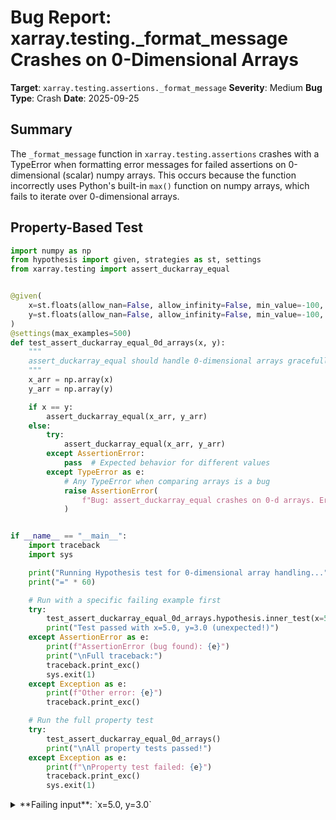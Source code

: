 # Bug Report: xarray.testing._format_message Crashes on 0-Dimensional Arrays

**Target**: `xarray.testing.assertions._format_message`
**Severity**: Medium
**Bug Type**: Crash
**Date**: 2025-09-25

## Summary

The `_format_message` function in `xarray.testing.assertions` crashes with a TypeError when formatting error messages for failed assertions on 0-dimensional (scalar) numpy arrays. This occurs because the function incorrectly uses Python's built-in `max()` function on numpy arrays, which fails to iterate over 0-dimensional arrays.

## Property-Based Test

```python
import numpy as np
from hypothesis import given, strategies as st, settings
from xarray.testing import assert_duckarray_equal


@given(
    x=st.floats(allow_nan=False, allow_infinity=False, min_value=-100, max_value=100),
    y=st.floats(allow_nan=False, allow_infinity=False, min_value=-100, max_value=100)
)
@settings(max_examples=500)
def test_assert_duckarray_equal_0d_arrays(x, y):
    """
    assert_duckarray_equal should handle 0-dimensional arrays gracefully.
    """
    x_arr = np.array(x)
    y_arr = np.array(y)

    if x == y:
        assert_duckarray_equal(x_arr, y_arr)
    else:
        try:
            assert_duckarray_equal(x_arr, y_arr)
        except AssertionError:
            pass  # Expected behavior for different values
        except TypeError as e:
            # Any TypeError when comparing arrays is a bug
            raise AssertionError(
                f"Bug: assert_duckarray_equal crashes on 0-d arrays. Error: {e}"
            )


if __name__ == "__main__":
    import traceback
    import sys

    print("Running Hypothesis test for 0-dimensional array handling...")
    print("=" * 60)

    # Run with a specific failing example first
    try:
        test_assert_duckarray_equal_0d_arrays.hypothesis.inner_test(x=5.0, y=3.0)
        print("Test passed with x=5.0, y=3.0 (unexpected!)")
    except AssertionError as e:
        print(f"AssertionError (bug found): {e}")
        print("\nFull traceback:")
        traceback.print_exc()
        sys.exit(1)
    except Exception as e:
        print(f"Other error: {e}")
        traceback.print_exc()

    # Run the full property test
    try:
        test_assert_duckarray_equal_0d_arrays()
        print("\nAll property tests passed!")
    except Exception as e:
        print(f"\nProperty test failed: {e}")
        traceback.print_exc()
        sys.exit(1)
```

<details>

<summary>
**Failing input**: `x=5.0, y=3.0`
</summary>
```
Traceback (most recent call last):
  File "/home/npc/pbt/agentic-pbt/worker_/38/hypo.py", line 22, in test_assert_duckarray_equal_0d_arrays
    assert_duckarray_equal(x_arr, y_arr)
    ~~~~~~~~~~~~~~~~~~~~~~^^^^^^^^^^^^^^
  File "/home/npc/miniconda/lib/python3.13/site-packages/xarray/testing/assertions.py", line 32, in wrapper
    return func(*args, **kwargs)
  File "/home/npc/miniconda/lib/python3.13/site-packages/xarray/testing/assertions.py", line 317, in assert_duckarray_equal
    assert equiv, _format_message(x, y, err_msg=err_msg, verbose=verbose)
                  ~~~~~~~~~~~~~~~^^^^^^^^^^^^^^^^^^^^^^^^^^^^^^^^^^^^^^^^
  File "/home/npc/miniconda/lib/python3.13/site-packages/xarray/testing/assertions.py", line 264, in _format_message
    abs_diff = max(abs(diff))
TypeError: 'numpy.float64' object is not iterable

During handling of the above exception, another exception occurred:

Traceback (most recent call last):
  File "/home/npc/pbt/agentic-pbt/worker_/38/hypo.py", line 41, in <module>
    test_assert_duckarray_equal_0d_arrays.hypothesis.inner_test(x=5.0, y=3.0)
    ~~~~~~~~~~~~~~~~~~~~~~~~~~~~~~~~~~~~~~~~~~~~~~~~~~~~~~~~~~~^^^^^^^^^^^^^^
  File "/home/npc/pbt/agentic-pbt/worker_/38/hypo.py", line 27, in test_assert_duckarray_equal_0d_arrays
    raise AssertionError(
        f"Bug: assert_duckarray_equal crashes on 0-d arrays. Error: {e}"
    )
AssertionError: Bug: assert_duckarray_equal crashes on 0-d arrays. Error: 'numpy.float64' object is not iterable
Running Hypothesis test for 0-dimensional array handling...
============================================================
AssertionError (bug found): Bug: assert_duckarray_equal crashes on 0-d arrays. Error: 'numpy.float64' object is not iterable

Full traceback:
```
</details>

## Reproducing the Bug

```python
import numpy as np
from xarray.testing import assert_duckarray_equal

# Test case: 0-dimensional arrays with different values
x = np.array(5.0)
y = np.array(3.0)

print(f"x shape: {x.shape}, x value: {x}")
print(f"y shape: {y.shape}, y value: {y}")
print("Attempting to compare 0-dimensional arrays with different values...")

try:
    assert_duckarray_equal(x, y)
except TypeError as e:
    print(f"\nTypeError occurred: {e}")
    print(f"Error type: {type(e).__name__}")
except AssertionError as e:
    print(f"\nAssertionError (expected): {e}")
```

<details>

<summary>
TypeError: 'numpy.float64' object is not iterable
</summary>
```
x shape: (), x value: 5.0
y shape: (), y value: 3.0
Attempting to compare 0-dimensional arrays with different values...

TypeError occurred: 'numpy.float64' object is not iterable
Error type: TypeError
```
</details>

## Why This Is A Bug

This violates expected behavior for several critical reasons:

1. **API Contract Violation**: The `assert_duckarray_equal` function is documented as being "like `np.testing.assert_array_equal`, but for duckarrays." NumPy's `assert_array_equal` handles 0-dimensional arrays correctly without crashing. Users reasonably expect xarray's version to have equivalent functionality.

2. **Inconsistent Behavior**: The function successfully compares equal 0-dimensional arrays but crashes when they differ. This means the issue only manifests when generating error messages, not in the comparison logic itself. This inconsistency indicates an implementation error rather than a design limitation.

3. **Wrong Function Choice**: The code uses Python's built-in `max()` function on line 264, which requires an iterable. However, 0-dimensional numpy arrays are not iterable. The correct approach is to use numpy's `np.max()` function, which handles all array dimensions including 0-d arrays.

4. **Common Use Case**: 0-dimensional arrays are not edge cases in scientific computing. They frequently arise from operations like:
   - Extracting single values: `arr[0, 0]` from a 2D array
   - Reductions: `np.sum(arr)` produces a 0-d array
   - Scalar wrapping: `np.array(5.0)` for consistent array operations

## Relevant Context

The bug is located in `/home/npc/miniconda/lib/python3.13/site-packages/xarray/testing/assertions.py` at line 264 in the `_format_message` function. This internal function is called by both `assert_duckarray_equal` and `assert_duckarray_allclose` when arrays don't match and an error message needs to be formatted.

The issue affects any code that:
- Uses xarray's testing utilities for validation
- Compares scalar numpy arrays (0-dimensional arrays)
- Has test suites that validate individual values as arrays

Links:
- [NumPy documentation on 0-d arrays](https://numpy.org/doc/stable/reference/arrays.scalars.html)
- [xarray.testing module documentation](https://docs.xarray.dev/en/stable/generated/xarray.testing.html)

## Proposed Fix

```diff
def _format_message(x, y, err_msg, verbose):
    diff = x - y
-   abs_diff = max(abs(diff))
+   abs_diff = np.max(np.abs(diff))
    rel_diff = "not implemented"

    n_diff = np.count_nonzero(diff)
    n_total = diff.size
```

This fix:
- Replaces Python's `max()` with numpy's `np.max()`
- Uses `np.abs()` for consistency with numpy operations
- Handles all array shapes correctly (0-d, 1-d, n-d, and even empty arrays)
- Maintains backward compatibility for all existing use cases